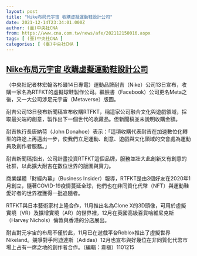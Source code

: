```yaml
---
layout: post
title: "Nike布局元宇宙 收購虛擬運動鞋設計公司"
date: 2021-12-14T23:34:01.000Z
author: (臺)中央社CNA
from: https://www.cna.com.tw/news/afe/202112150016.aspx
tags: [ (臺)中央社CNA ]
categories: [ (臺)中央社CNA ]
---
```

<!--1639524841000-->
[Nike布局元宇宙 收購虛擬運動鞋設計公司](https://www.cna.com.tw/news/afe/202112150016.aspx)
------

<div>
<div></div><div><p>（中央社記者林宏翰洛杉磯14日專電）運動品牌耐吉（Nike）公司13日宣布，收購一家名為RTFKT的虛擬球鞋製作公司。繼臉書（Facebook）公司更名Meta之後，又一大公司涉足元宇宙（Metaverse）版圖。</p><p>耐吉公司13日發布新聞稿宣布收購RTFKT，稱這家公司融合文化與遊戲領域，採取最尖端的創意，製作出下一個世代的收藏品。但新聞稿並未說明收購金額。</p><p>耐吉執行長唐納荷（John Donahoe）表示：「這項收購代表耐吉在加速數位化轉型的路途上再邁出一步，使我們立足運動、創意、遊戲與文化領域的交會處為運動員及創作者服務。」</p><p>耐吉新聞稿指出，公司計畫投資RTFKT這個品牌，服務並壯大此創新又有創意的社群，以此擴大耐吉在數位世界的版圖與實力。</p><p>商業媒體「財經內幕」（Business Insider）報導，RTFKT是由3個好友在2020年1月創立，隨著COVID-19疫情蔓延全球，他們也在非同質化代幣（NFT）與運動鞋愛好者的世界裡獲得一批追隨者。</p><p>RTFKT與日本藝術家村上隆合作，11月推出名為Clone X的3D頭像，可用於虛擬實境（VR）及擴增實境（AR）的世界裡，12月在英國高級百貨哈維尼克斯（Harvey Nichols）倫敦與香港的分店展出。</p><p>耐吉對元宇宙的布局不僅於此，11月已在遊戲平台Roblox推出了虛擬世界Nikeland。競爭對手阿迪達斯（Adidas）12月也宣布與好幾位在非同質化代幣市場上占有一席之地的創作者合作。（編輯：韋樞）1101215</p></div>
</div>
